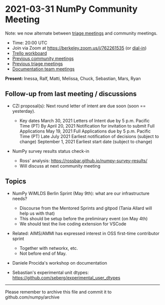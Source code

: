 # 2021-03-31 NumPy Community Meeting

Note: we now alternate between [triage meetings](https://hackmd.io/68i_JvOYQfy9ERiHgXMPvg) and community meetings.

- Time: 20:00 UTC
- Join via Zoom at https://berkeley.zoom.us/j/762261535 (or [dial-in](https://berkeley.zoom.us/u/aC3ENhycM))
- [Trello workboard](https://trello.com/b/Azg4fYZH/numpy-at-bids)
- [Previous community meetings](https://github.com/numpy/archive/tree/master/status_meetings)
- [Previous triage meetings](https://github.com/numpy/archive/tree/master/triage_meetings)
- [Documentation team meetings](https://hackmd.io/oB_boakvRqKR-_2jRV-Qjg)


**Present:** Inessa, Ralf, Matti, Melissa, Chuck, Sebastian, Mars, Ryan


## Follow-up from last meeting / discussions



- CZI proposal(s): Next round letter of intent are due soon (soon == yesterday).
    - Key dates
March 30, 2021 Letters of Intent due by 5 p.m. Pacific Time (PT)
By April 20, 2021 Notification for invitation to submit Full Applications
May 19, 2021 Full Applications due by 5 p.m. Pacific Time (PT)
Late July 2021 Earliest notification of decisions (subject to change)
September 1, 2021 Earliest start date (subject to change)


- NumPy survey results status check-in
  - Ross' analysis: https://rossbar.github.io/numpy-survey-results/
  - Will discuss at next community meeting



## Topics

- NumPy WiMLDS Berlin Sprint (May 9th): what are our infrastructure needs?
    - Discourse from the Mentored Sprints and gitpod (Tania Allard will help us with that)
    - This should be setup before the preliminary event (on May 4th)
    - We should test the live coding extension for VSCode

- Related: AIMS/AMMI has expressed interest in OSS first-time contributor sprint
  - Together with networkx, etc.
  - Not before end of May.

- Daniele Procida's workshop on documentation

- Sebastian's experimental unit dtypes: https://github.com/seberg/experimental_user_dtypes






---

Please remember to archive this file and commit it to github.com/numpy/archive

